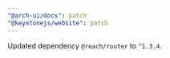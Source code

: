```yaml
---
"@arch-ui/docs": patch
"@keystonejs/website": patch
---
```


Updated dependency `@reach/router` to `^1.3.4`.
